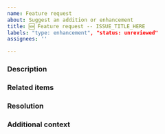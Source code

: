 ```yaml
---
name: Feature request
about: Suggest an addition or enhancement
title: 🆕 Feature request -- ISSUE_TITLE_HERE
labels: "type: enhancement", "status: unreviewed"
assignees: ''

---
```


<!-- PLEASE REMOVE ANY INAPPLICABLE SECTIONS! -->

### Description

<!-- A clear and concise description of what you want to happen. -->

### Related items

<!-- Issues, PR's, files, commits, external links, etc. -->

### Resolution

<!-- Already know how to implement this? Let us know! -->

### Additional context

<!-- Add any other context about the problem here. -->
